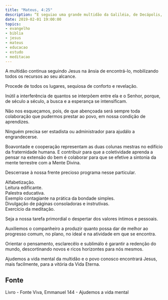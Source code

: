 ```yaml
---
title: "Mateus, 4:25"
description: “E seguia­o uma grande multidão da Galiléia, de Decápolis, de Jerusalém, da Judéia e de além do Jordão.”
date: 2019-02-01 19:00:00
topics: 
- evangelho
- biblia
- jesus
- mateus
- educacao
- estudo
- meditacao
---
```


A multidão continua seguindo Jesus na ânsia de encontrá-lo, mobilizando
todos os recursos ao seu alcance.

Procede de todos os lugares, sequiosa de conforto e revelação.

Inútil a interferência de quantos se interpõem entre ela e o Senhor, porque,
de século a século, a busca e a esperança se intensificam.

Não nos esqueçamos, pois, de que abençoada será sempre toda colaboração
que pudermos prestar ao povo, em nossa condição de aprendizes.

Ninguém precisa ser estadista ou administrador para ajudá­lo a
engrandecer­se.

Boa­vontade e cooperação representam as duas colunas mestras no edifício
da fraternidade humana. E contribuir para que a coletividade aprenda a pensar na
extensão do bem é colaborar para que se efetive a sintonia da mente terrestre com a
Mente Divina.

Descerra­se à nossa frente precioso programa nesse particular.

Alfabetização.  
Leitura edificante.  
Palestra educativa.  
Exemplo contagiante na prática da bondade simples.  
Divulgação de páginas consoladoras e instrutivas.  
Exercício da meditação.  

Seja a nossa tarefa primordial o despertar dos valores íntimos e pessoais.

Auxiliemos o companheiro a produzir quanto possa dar de melhor ao
progresso comum, no plano, no ideal e na atividade em que se encontra.

Orientar o pensamento, esclarecê­lo e sublimá­lo é garantir a redenção do
mundo, descortinando novos e ricos horizontes para nós mesmos.

Ajudemos a vida mental da multidão e o povo conosco encontrará Jesus,
mais facilmente, para a vitória da Vida Eterna.


## Fonte
Livro - Fonte Viva, Emmanuel
144 - Ajudemos a vida mental
